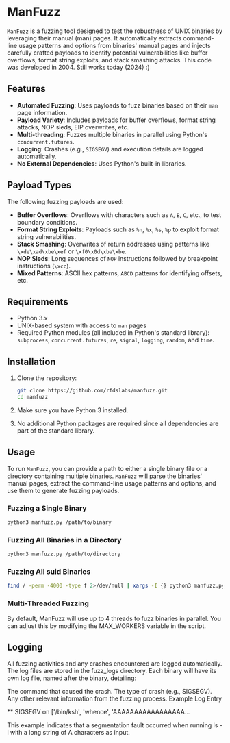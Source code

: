 # ManFuzz

`ManFuzz` is a fuzzing tool designed to test the robustness of UNIX binaries by leveraging their manual (man) pages. It automatically extracts command-line usage patterns and options from binaries' manual pages and injects carefully crafted payloads to identify potential vulnerabilities like buffer overflows, format string exploits, and stack smashing attacks. This code was developed in 2004. Still works today (2024) :)

## Features

- **Automated Fuzzing**: Uses payloads to fuzz binaries based on their `man` page information.
- **Payload Variety**: Includes payloads for buffer overflows, format string attacks, NOP sleds, EIP overwrites, etc.
- **Multi-threading**: Fuzzes multiple binaries in parallel using Python's `concurrent.futures`.
- **Logging**: Crashes (e.g., `SIGSEGV`) and execution details are logged automatically.
- **No External Dependencies**: Uses Python's built-in libraries.

## Payload Types

The following fuzzing payloads are used:

- **Buffer Overflows**: Overflows with characters such as `A`, `B`, `C`, etc., to test boundary conditions.
- **Format String Exploits**: Payloads such as `%n`, `%x`, `%s`, `%p` to exploit format string vulnerabilities.
- **Stack Smashing**: Overwrites of return addresses using patterns like `\xde\xad\xbe\xef` or `\xf0\x0d\xba\xbe`.
- **NOP Sleds**: Long sequences of `NOP` instructions followed by breakpoint instructions (`\xcc`).
- **Mixed Patterns**: ASCII hex patterns, `ABCD` patterns for identifying offsets, etc.

## Requirements

- Python 3.x
- UNIX-based system with access to `man` pages
- Required Python modules (all included in Python's standard library): `subprocess`, `concurrent.futures`, `re`, `signal`, `logging`, `random`, and `time`.

## Installation

1. Clone the repository:

    ```bash
    git clone https://github.com/rfdslabs/manfuzz.git
    cd manfuzz
    ```

2. Make sure you have Python 3 installed.

3. No additional Python packages are required since all dependencies are part of the standard library.

## Usage

To run `ManFuzz`, you can provide a path to either a single binary file or a directory containing multiple binaries. `ManFuzz` will parse the binaries' manual pages, extract the command-line usage patterns and options, and use them to generate fuzzing payloads.

### Fuzzing a Single Binary

```bash
python3 manfuzz.py /path/to/binary

 ```

### Fuzzing All Binaries in a Directory

```bash
python3 manfuzz.py /path/to/directory
 ```

### Fuzzing All suid Binaries

```bash
find / -perm -4000 -type f 2>/dev/null | xargs -I {} python3 manfuzz.py {}
 ```
### Multi-Threaded Fuzzing

By default, ManFuzz will use up to 4 threads to fuzz binaries in parallel. You can adjust this by modifying the MAX_WORKERS variable in the script.


## Logging

All fuzzing activities and any crashes encountered are logged automatically. The log files are stored in the fuzz_logs directory. Each binary will have its own log file, named after the binary, detailing:

The command that caused the crash.
The type of crash (e.g., SIGSEGV).
Any other relevant information from the fuzzing process.
Example Log Entry

** SIGSEGV on ['/bin/ksh', 'whence', 'AAAAAAAAAAAAAAAAA...

This example indicates that a segmentation fault occurred when running ls -l with a long string of A characters as input.
